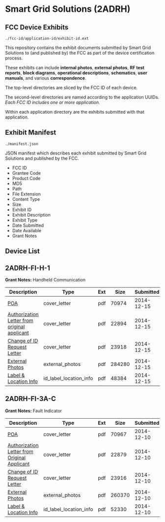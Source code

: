 # Smart Grid Solutions (2ADRH)
## FCC Device Exhibits

```
./fcc-id/application-id/exhibit-id.ext
```

This repository contains the exhibit documents submitted by Smart Grid Solutions to (and published by) the FCC as part of the device certification process.

These exhibits can include **internal photos**, **external photos**, **RF test reports**, **block diagrams**, **operational descriptions**, **schematics**, **user manuals**, and various **correspondence**.

The top-level directories are sliced by the FCC ID of each device.

The second-level directories are named according to the application UUIDs. *Each FCC ID includes one or more application.*

Within each application directory are the exhibits submitted with that application. 

## Exhibit Manifest

```
./manifest.json
```

JSON manifest which describes each exhibit submitted by Smart Grid Solutions and published by the FCC.

- FCC ID
- Grantee Code
- Product Code
- MD5
- Path
- File Extension
- Content Type
- Size
- Exhibit ID
- Exhibit Description
- Exhibit Type
- Date Submitted
- Date Available
- Grant Notes

## Device List
## 2ADRH-FI-H-1
**Grant Notes:** Handheld Communication

| Description | Type | Ext | Size | Submitted | Available |
| ----------- | ---- | --- | ---- | --------- | --------- |
| [POA](2ADRH-FI-H-1/3458975d2ddda3da0a5c0433bad5d385/2473430.pdf) | cover_letter | pdf | 70974 | 2014-12-15 | 2014-12-16 |
| [Authorization Letter from original applicant](2ADRH-FI-H-1/3458975d2ddda3da0a5c0433bad5d385/2473431.pdf) | cover_letter | pdf | 22894 | 2014-12-15 | 2014-12-16 |
| [Change of ID Request Letter](2ADRH-FI-H-1/3458975d2ddda3da0a5c0433bad5d385/2473432.pdf) | cover_letter | pdf | 23918 | 2014-12-15 | 2014-12-16 |
| [External Photos](2ADRH-FI-H-1/3458975d2ddda3da0a5c0433bad5d385/2460140.pdf) | external_photos | pdf | 284280 | 2014-12-15 | 2014-12-16 |
| [Label & Location Info](2ADRH-FI-H-1/3458975d2ddda3da0a5c0433bad5d385/2473434.pdf) | id_label_location_info | pdf | 48384 | 2014-12-15 | 2014-12-16 |
## 2ADRH-FI-3A-C
**Grant Notes:** Fault Indicator

| Description | Type | Ext | Size | Submitted | Available |
| ----------- | ---- | --- | ---- | --------- | --------- |
| [POA](2ADRH-FI-3A-C/91ae57d59d3d35000aea44e2b5eda403/2468116.pdf) | cover_letter | pdf | 70967 | 2014-12-10 | 2014-12-10 |
| [Authorization Letter from Original Applicant](2ADRH-FI-3A-C/91ae57d59d3d35000aea44e2b5eda403/2468117.pdf) | cover_letter | pdf | 22879 | 2014-12-10 | 2014-12-10 |
| [Change of ID Request Letter](2ADRH-FI-3A-C/91ae57d59d3d35000aea44e2b5eda403/2468118.pdf) | cover_letter | pdf | 23916 | 2014-12-10 | 2014-12-10 |
| [External Photos](2ADRH-FI-3A-C/91ae57d59d3d35000aea44e2b5eda403/2440403.pdf) | external_photos | pdf | 260370 | 2014-12-10 | 2014-12-10 |
| [Label & Location Info](2ADRH-FI-3A-C/91ae57d59d3d35000aea44e2b5eda403/2468120.pdf) | id_label_location_info | pdf | 52330 | 2014-12-10 | 2014-12-10 |
